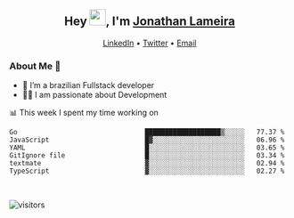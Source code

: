 <h2 align="center">Hey <img src="https://github.com/TheDudeThatCode/TheDudeThatCode/blob/master/Assets/Hi.gif" width="29">, I'm <a href="https://www.linkedin.com/in/jonathanlameira/">Jonathan Lameira</a></h2>
<p align="center">
  <a href="https://www.linkedin.com/in/jonathanlameira/">LinkedIn</a> •
  <a href="https://twitter.com/jlameira">Twitter</a> •
  <a href="mailto:jlameira@gmail.com">Email</a>
</p>

### About Me 🚀
- 🌱  I’m a brazilian Fullstack developer</br>
- 👨‍💻  I am passionate about Development</br>

<!-- ![Jonathan Lameira github stats](https://github-readme-stats.vercel.app/api?username=jlameirameli&show_icons=true&hide_border=true)&nbsp;&nbsp; -->

📊 This week I spent my time working on
<!--START_SECTION:waka-->

```text
Go                                ███████████████████▒░░░░░   77.37 %
JavaScript                        █▓░░░░░░░░░░░░░░░░░░░░░░░   06.96 %
YAML                              █░░░░░░░░░░░░░░░░░░░░░░░░   03.65 %
GitIgnore file                    █░░░░░░░░░░░░░░░░░░░░░░░░   03.34 %
textmate                          ▓░░░░░░░░░░░░░░░░░░░░░░░░   02.94 %
TypeScript                        ▓░░░░░░░░░░░░░░░░░░░░░░░░   02.27 %
```

<!--END_SECTION:waka-->

<br />

![visitors](https://visitor-badge.laobi.icu/badge?page_id=jlameira.jlameira)
